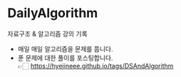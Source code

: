 # DailyAlgorithm

자료구조 &amp; 알고리즘 강의 기록

- 매일 매일 알고리즘을 문제를 풉니다.
- 푼 문제에 대한 풀이를 포스팅합니다.  
  👉🏻 https://hyejineee.github.io/tags/DSAndAlgorithm

